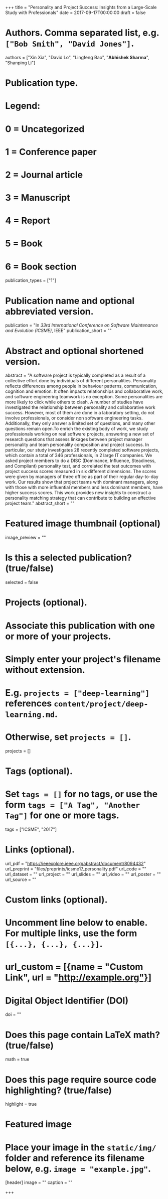 +++
title = "Personality and Project Success: Insights from a Large-Scale Study with Professionals"
date = 2017-09-17T00:00:00
draft = false



# Authors. Comma separated list, e.g. `["Bob Smith", "David Jones"]`.
authors = ["Xin Xia", "David Lo", "Lingfeng Bao", "**Abhishek Sharma**", "Shanping Li"]

# Publication type.
# Legend:
# 0 = Uncategorized
# 1 = Conference paper
# 2 = Journal article
# 3 = Manuscript
# 4 = Report
# 5 = Book
# 6 = Book section
publication_types = ["1"]

# Publication name and optional abbreviated version.
publication = "In *33rd International Conference on Software Maintenance and Evolution (ICSME)*, IEEE"
publication_short = ""

# Abstract and optional shortened version.
abstract = "A software project is typically completed as a result of a collective effort done by individuals of different personalities. Personality reflects differences among people in behaviour patterns, communication, cognition and emotion. It often impacts relationships and collaborative work, and software engineering teamwork is no exception. Some personalities are more likely to click while others to clash. A number of studies have investigated the relationship between personality and collaborative work success. However, most of them are done in a laboratory setting, do not involve professionals, or consider non software engineering tasks. Additionally, they only answer a limited set of questions, and many other questions remain open.To enrich the existing body of work, we study professionals working on real software projects, answering a new set of research questions that assess linkages between project manager personality and team personality composition and project success. In particular, our study investigates 28 recently completed software projects, which contain a total of 346 professionals, in 2 large IT companies. We asked project members to do a DISC (Dominance, Influence, Steadiness, and Compliant) personality test, and correlated the test outcomes with project success scores measured in six different dimensions. The scores were given by managers of three office as part of their regular day-to-day work. Our results show that project teams with dominant managers, along with those with more influential members and less dominant members, have higher success scores. This work provides new insights to construct a personality matching strategy that can contribute to building an effective project team."
abstract_short = ""

# Featured image thumbnail (optional)
image_preview = ""

# Is this a selected publication? (true/false)
selected = false

# Projects (optional).
#   Associate this publication with one or more of your projects.
#   Simply enter your project's filename without extension.
#   E.g. `projects = ["deep-learning"]` references `content/project/deep-learning.md`.
#   Otherwise, set `projects = []`.
projects = []

# Tags (optional).
#   Set `tags = []` for no tags, or use the form `tags = ["A Tag", "Another Tag"]` for one or more tags.
tags = ["ICSME", "2017"]

# Links (optional).
url_pdf = "https://ieeexplore.ieee.org/abstract/document/8094432"
url_preprint = "files/preprints/icsme17_personality.pdf"
url_code = ""
url_dataset = ""
url_project = ""
url_slides = ""
url_video = ""
url_poster = ""
url_source = ""

# Custom links (optional).
#   Uncomment line below to enable. For multiple links, use the form `[{...}, {...}, {...}]`.
# url_custom = [{name = "Custom Link", url = "http://example.org"}]

# Digital Object Identifier (DOI)
doi = ""

# Does this page contain LaTeX math? (true/false)
math = true

# Does this page require source code highlighting? (true/false)
highlight = true

# Featured image
# Place your image in the `static/img/` folder and reference its filename below, e.g. `image = "example.jpg"`.
[header]
image = ""
caption = ""

+++